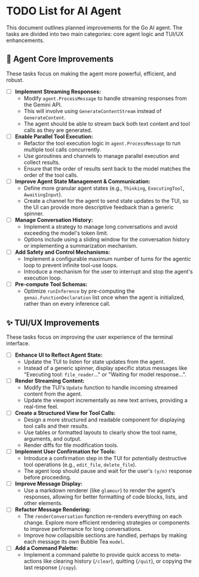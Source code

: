# TODO List for AI Agent

This document outlines planned improvements for the Go AI agent. The tasks are divided into two main categories: core agent logic and TUI/UX enhancements.

## 🚀 Agent Core Improvements

These tasks focus on making the agent more powerful, efficient, and robust.

-   [ ] **Implement Streaming Responses:**
    -   Modify `agent.ProcessMessage` to handle streaming responses from the Gemini API.
    -   This will involve using `GenerateContentStream` instead of `GenerateContent`.
    -   The agent should be able to stream back both text content and tool calls as they are generated.
-   [ ] **Enable Parallel Tool Execution:**
    -   Refactor the tool execution logic in `agent.ProcessMessage` to run multiple tool calls concurrently.
    -   Use goroutines and channels to manage parallel execution and collect results.
    -   Ensure that the order of results sent back to the model matches the order of the tool calls.
-   [ ] **Improve Agent State Management & Communication:**
    -   Define more granular agent states (e.g., `Thinking`, `ExecutingTool`, `AwaitingInput`).
    -   Create a channel for the agent to send state updates to the TUI, so the UI can provide more descriptive feedback than a generic spinner.
-   [ ] **Manage Conversation History:**
    -   Implement a strategy to manage long conversations and avoid exceeding the model's token limit.
    -   Options include using a sliding window for the conversation history or implementing a summarization mechanism.
-   [ ] **Add Safety and Control Mechanisms:**
    -   Implement a configurable maximum number of turns for the agentic loop to prevent infinite tool-use loops.
    -   Introduce a mechanism for the user to interrupt and stop the agent's execution loop.
-   [ ] **Pre-compute Tool Schemas:**
    -   Optimize `runInference` by pre-computing the `genai.FunctionDeclaration` list once when the agent is initialized, rather than on every inference call.

## ✨ TUI/UX Improvements

These tasks focus on improving the user experience of the terminal interface.

-   [ ] **Enhance UI to Reflect Agent State:**
    -   Update the TUI to listen for state updates from the agent.
    -   Instead of a generic spinner, display specific status messages like "Executing tool: `file_reader`..." or "Waiting for model response...".
-   [ ] **Render Streaming Content:**
    -   Modify the TUI's `Update` function to handle incoming streamed content from the agent.
    -   Update the viewport incrementally as new text arrives, providing a real-time feel.
-   [ ] **Create a Structured View for Tool Calls:**
    -   Design a more structured and readable component for displaying tool calls and their results.
    -   Use tables or formatted layouts to clearly show the tool name, arguments, and output.
    -   Render diffs for file modification tools.
-   [ ] **Implement User Confirmation for Tools:**
    -   Introduce a confirmation step in the TUI for potentially destructive tool operations (e.g., `edit_file`, `delete_file`).
    -   The agent loop should pause and wait for the user's `(y/n)` response before proceeding.
-   [ ] **Improve Message Display:**
    -   Use a markdown renderer (like `glamour`) to render the agent's responses, allowing for better formatting of code blocks, lists, and other elements.
-   [ ] **Refactor Message Rendering:**
    -   The `renderConversation` function re-renders everything on each change. Explore more efficient rendering strategies or components to improve performance for long conversations.
    -   Improve how collapsible sections are handled, perhaps by making each message its own Bubble Tea `model`.
-   [ ] **Add a Command Palette:**
    -   Implement a command palette to provide quick access to meta-actions like clearing history (`/clear`), quitting (`/quit`), or copying the last response (`/copy`). 